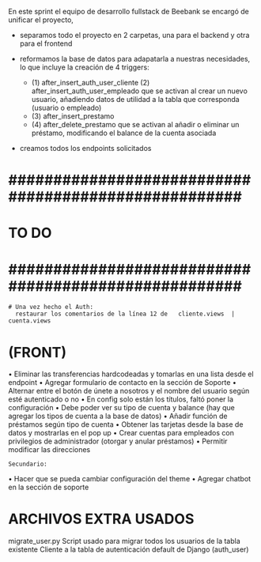 En este sprint el equipo de desarrollo fullstack de Beebank se encargó de unificar el proyecto,
- separamos todo el proyecto en 2 carpetas, una para el backend y otra para el frontend
- reformamos la base de datos para adapatarla a nuestras necesidades, lo que incluye la creación de 4 triggers:
    
    -   (1) after_insert_auth_user_cliente
        (2) after_insert_auth_user_empleado
                que se activan al crear un nuevo usuario, añadiendo datos de utilidad a la tabla que corresponda (usuario o empleado)
    -   (3) after_insert_prestamo  
    -   (4) after_delete_prestamo
                que se activan al añadir o eliminar un préstamo, modificando el balance de la cuenta asociada  
- creamos todos los endpoints solicitados







# ##################################################### #
#                       TO DO                           #
# ##################################################### #


    # Una vez hecho el Auth:
      restaurar los comentarios de la línea 12 de   cliente.views  |  cuenta.views


# (FRONT)
• Eliminar las transferencias hardcodeadas y tomarlas en una lista desde el endpoint
• Agregar formulario de contacto en la sección de Soporte 
• Alternar entre el botón de únete a nosotros y el nombre del usuario según esté autenticado o no 
• En config solo están los títulos, faltó poner la configuración
• Debe poder ver su tipo de cuenta y balance (hay que agregar los tipos de cuenta a la base de datos)
• Añadir función de préstamos según tipo de cuenta
• Obtener las tarjetas desde la base de datos y mostrarlas en el pop up
• Crear cuentas para empleados con privilegios de administrador (otorgar y anular préstamos)
• Permitir modificar las direcciones




    Secundario:
• Hacer que se pueda cambiar configuración del theme
• Agregar chatbot en la sección de soporte


# ARCHIVOS EXTRA USADOS
migrate_user.py
    Script usado para migrar todos los usuarios de la tabla existente
    Cliente a la tabla de autenticación default de Django (auth_user)
